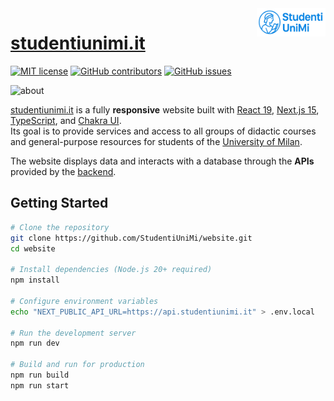 <img src="public/images/horizontal_logo.png" width="110" height="45" align="right" />

# [studentiunimi.it](https://studentiunimi.it/)

[![MIT license](https://img.shields.io/badge/License-MIT-blue.svg)](https://lbesson.mit-license.org/)
[![GitHub contributors](https://badgen.net/github/contributors/StudentiUniMi/website)](https://GitHub.com/StudentiUniMi/website/graphs/contributors/)
[![GitHub issues](https://img.shields.io/github/issues/StudentiUniMi/website)](https://github.com/StudentiUniMi/website/issues/)

<img width="1975" height="1242" alt="about" src="https://github.com/user-attachments/assets/1601941d-30a7-4076-801c-77b1c9f78e5c" />

[studentiunimi.it](https://studentiunimi.it/) is a fully **responsive** website built with [React 19](https://react.dev/), [Next.js 15](https://nextjs.org/), [TypeScript](https://www.typescriptlang.org/), and [Chakra UI](https://chakra-ui.com/).  
Its goal is to provide services and access to all groups of didactic courses and general-purpose resources for students of the [University of Milan](https://www.unimi.it/).

The website displays data and interacts with a database through the **APIs** provided by the [backend](https://github.com/StudentiUniMi/backend).

## Getting Started

```bash
# Clone the repository
git clone https://github.com/StudentiUniMi/website.git
cd website

# Install dependencies (Node.js 20+ required)
npm install

# Configure environment variables
echo "NEXT_PUBLIC_API_URL=https://api.studentiunimi.it" > .env.local

# Run the development server
npm run dev

# Build and run for production
npm run build
npm run start
